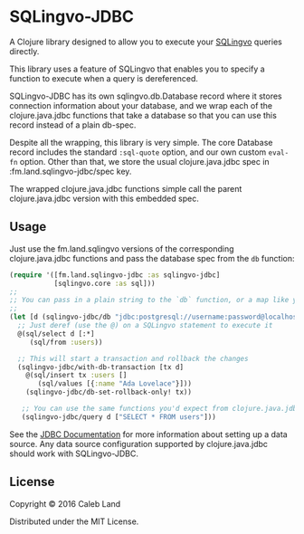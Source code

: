 # SQLingvo-JDBC

A Clojure library designed to allow you to execute your [SQLingvo][] queries
directly.

This library uses a feature of SQLingvo that enables you to specify a function
to execute when a query is dereferenced.

SQLingvo-JDBC has its own sqlingvo.db.Database record where it stores connection
information about your database, and we wrap each of the clojure.java.jdbc
functions that take a database so that you can use this record instead of a
plain db-spec.

Despite all the wrapping, this library is very simple. The core Database record
includes the standard `:sql-quote` option, and our own custom `eval-fn` option.
Other than that, we store the usual clojure.java.jdbc spec in
:fm.land.sqlingvo-jdbc/spec key.

The wrapped clojure.java.jdbc functions simple call the parent clojure.java.jdbc
version with this embedded spec.

## Usage

Just use the fm.land.sqlingvo versions of the corresponding clojure.java.jdbc
functions and pass the database spec from the `db` function:

```clojure
(require '([fm.land.sqlingvo-jdbc :as sqlingvo-jdbc]
           [sqlingvo.core :as sql]))
;;
;; You can pass in a plain string to the `db` function, or a map like you would to clojure.java.jdbc/get-connection
;;
(let [d (sqlingvo-jdbc/db "jdbc:postgresql://username:password@localhost:5432/some_database")]
  ;; Just deref (use the @) on a SQLingvo statement to execute it
  @(sql/select d [:*]
     (sql/from :users))

  ;; This will start a transaction and rollback the changes
  (sqlingvo-jdbc/with-db-transaction [tx d]
    @(sql/insert tx :users []
       (sql/values [{:name "Ada Lovelace"}]))
    (sqlingvo-jdbc/db-set-rollback-only! tx))

   ;; You can use the same functions you'd expect from clojure.java.jdbc
   (sqlingvo-jdbc/query d ["SELECT * FROM users"]))
```

See the [JDBC Documentation][jdbc-spec-docs] for more information about setting
up a data source. Any data source configuration supported by clojure.java.jdbc
should work with SQLingvo-JDBC.

## License

Copyright © 2016 Caleb Land

Distributed under the MIT License.

[SQLingvo]: https://github.com/r0man/sqlingvo
[jdbc-spec-docs]: http://clojure-doc.org/articles/ecosystem/java_jdbc/home.html#setting-up-a-data-source
